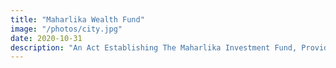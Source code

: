 ```yaml
---
title: "Maharlika Wealth Fund"
image: "/photos/city.jpg"
date: 2020-10-31
description: "An Act Establishing The Maharlika Investment Fund, Providing For The Management, Investment, And Use Of The Proceeds Of The fund, Appropriating Funds Thereof And For Other Purposes"
---
```


